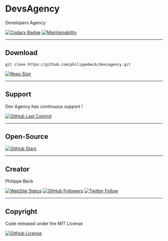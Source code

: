 # DevsAgency

Developers Agency

[![Codacy Badge](https://app.codacy.com/project/badge/Grade/dbf0057fd602424d8dcdc7a1fd145cbe)](https://www.codacy.com/gh/devsagency/devsagency/dashboard?utm_source=github.com&amp;utm_medium=referral&amp;utm_content=devsagency/devsagency&amp;utm_campaign=Badge_Grade)
[![Maintainability](https://api.codeclimate.com/v1/badges/143e7bd142f50605b891/maintainability)](https://codeclimate.com/github/devsagency/devsagency/maintainability)

---

## Download

`git clone https://github.com/philippebeck/devsagency.git`  
  
[![Repo Size](https://img.shields.io/github/repo-size/devsagency/devsagency.svg?label=Repo+Size)](https://github.com/devsagency/devsagency/tree/master)

---

## Support

Dev Agency has continuous support !

[![GitHub Last Commit](https://img.shields.io/github/last-commit/devsagency/devsagency.svg?label=Last+Commit)](https://github.com/devsagency/devsagency/commits/master)

---

## Open-Source

[![GitHub Stars](https://img.shields.io/github/stars/devsagency/devsagency.svg?label=GitHub+:+DevsAgency+|+Stars)](https://github.com/devsagency/devsagency)

---

## Creator

Philippe Beck

[![WebSite Status](https://img.shields.io/website-up-down-green-red/https/philippebeck.net.svg?label=https://philippebeck.net)](https://philippebeck.net)
[![GitHub Followers](https://img.shields.io/github/followers/philippebeck.svg?label=GitHub+:+philippebeck+|+Followers)](https://github.com/philippebeck)
[![Twitter Follow](https://badgen.net/twitter/follow/ph_beck)](https://twitter.com/ph_beck)

---

## Copyright

Code released under the MIT License

[![GitHub License](https://img.shields.io/github/license/devsagency/devsagency.svg?label=License)](https://github.com/devsagency/devsagency/blob/master/LICENSE)
